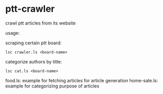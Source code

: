 ptt-crawler
===========

crawl ptt articles from its website

usage:

scraping certain ptt board:

    lsc crawler.ls <board-name>

categorize authors by title:

    lsc cat.ls <board-name>

food.ls: example for fetching articles for article generation
home-sale.ls: example for categorizing purpose of articles
